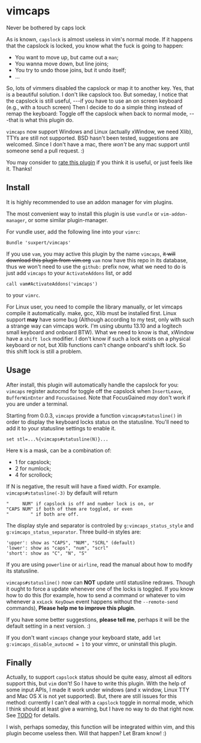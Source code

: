 vimcaps
=======

Never be bothered by caps lock

As is known, `capslock` is almost useless in vim's normal mode.
If it happens that the capslock is locked, you know what the fuck
is going to happen:
+   You want to move up, but came out a `man`;
+   You wanna move down, but line joins;
+   You try to undo those joins, but it undo itself;
+   ...

So, lots of vimmers disabled the capslock or map it to another key.
Yes, that is a beautiful solution. I don't like capslock too.
But someday, I notice that the capslock is still useful,
---if you have to use an on screen keyboard (e.g., with a touch screen)
Then I decide to do a simple thing instead of remap the keyboard:
Toggle off the capslock when back to normal mode,
---that is what this plugin do.

`vimcaps` now support Windows and Linux (actually xWindow, we need Xlib),
TTYs are still not supported.
BSD hasn't been tested, suggestions are welcomed.
Since I don't have a mac, there *won't* be any mac support until someone
send a pull request. :)

You may consider to [rate this plugin](http://www.vim.org/scripts/script.php?script_id=4834)
if you think it is useful, or just feels like it. Thanks!

## Install
It is highly recommended to use an addon manager for vim plugins.

The most convenient way to install this plugin is use `vundle` or
`vim-addon-manager`, or some similar plugin-manager.

For vundle user, add the following line into your `vimrc`:
```vim
Bundle 'suxpert/vimcaps'
```
If you use `vam`, you may active this plugin by the name `vimcaps`,
~~it will download this plugin from vim.org~~
`vam` now have this repo in its database, thus we won't need to
use the `github:` prefix now, what we need to do is just
add `vimcaps` to your `ActivateAddons` list, or add
```vim
call vam#ActivateAddons('vimcaps')
```
to your `vimrc`.

For Linux user, you need to compile the library manually, or let vimcaps
compile it automatically. make, gcc, Xlib must be installed first.
Linux support **may** have some bug (Although according to my test,
only with such a strange way can vimcaps work.
I'm using ubuntu 13.10 and a logitech small keyboard and onboard BTW).
What we need to know is that, xWindow have a `shift lock` modifier.
I don't know if such a lock exists on a physical keyboard or not,
but Xlib functions can't change onboard's shift lock.
So this shift lock is still a problem.

## Usage
After install, this plugin will automatically handle the capslock
for you:
`vimcaps` register autocmd for toggle off the capslock when
`InsertLeave`, `BufferWinEnter` and `FocusGained`.
Note that FocusGained *may* don't work if you are under a terminal.

Starting from 0.0.3, `vimcaps` provide a function `vimcaps#statusline()`
in order to display the keyboard locks status on the statusline.
You'll need to add it to your statusline settings to enable it.
```vim
set stl=...%{vimcaps#statusline(N)}...
```
Here `N` is a mask, can be a combination of:
+ 1 for capslock;
+ 2 for numlock;
+ 4 for scrollock;

If N is negative, the result will have a fixed width. For example.
`vimcaps#statusline(-3)` by default will return
```
"     NUM" if capslock is off and number lock is on, or
"CAPS NUM" if both of them are toggled, or even
"        " if both are off.
```

The display style and separator is controled by `g:vimcaps_status_style`
and `g:vimcaps_status_separator`. Three build-in styles are:
```
'upper': show as "CAPS", "NUM", "SCRL" (default)
'lower': show as "caps", "num", "scrl"
'short': show as "C", "N", "S"
```

If you are using `powerline` or `airline`, read the manual about how to
modify its statusline.

`vimcaps#statusline()` now can **NOT** update until statusline redraws.
Though it ought to force a update whenever one of the locks is toggled.
If you know how to do this (for example, how to send a command or
whatever to vim whenever a `xxLock KeyDown` event happens without the
`--remote-send` commands), **Please help me to improve this plugin**.

If you have some better suggestions, **please tell me**, perhaps it
will be the default setting in a next version. :)

If you don't want `vimcaps` change your keyboard state,
add `let g:vimcaps_disable_autocmd = 1` to your vimrc,
or uninstall this plugin.

## Finally
Actually, to support `capslock` status should be quite easy, almost all
editors support this, but `vim` don't! So I have to write this plugin.
With the help of some input APIs, I made it work under windows
(and x window, Linux TTY and Mac OS X is not yet supported).
But, there are still issues for this
method: currently I can't deal with a `capslock` toggle in normal mode,
which I think should at least give a warning,
but I have no way to do that right now.
See [TODO](TODO.md) for details.

I wish, perhaps someday, this function will be integrated within vim,
and this plugin become useless then.
Will that happen? Let Bram know! :)

